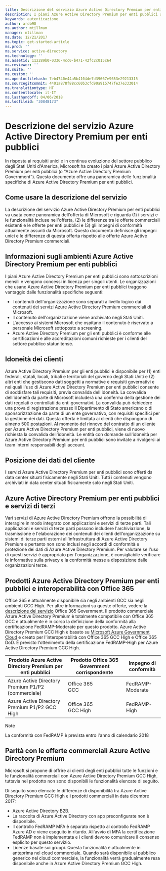 ```yaml
---
title: Descrizione del servizio Azure Active Directory Premium per enti pubblici
description: I piani Azure Active Directory Premium per enti pubblici sono sottoscrizioni mensili e vengono concessi in licenza per singoli utenti.
keywords: autenticazione
author: arob98
ms.author: mtillman
manager: mtillman
ms.date: 12/21/2017
ms.topic: get-started-article
ms.prod: ''
ms.service: active-directory
ms.technology: ''
ms.assetid: 112289b0-0336-4cc0-b471-42fc2c015c64
ms.reviewer: ''
ms.suite: ''
ms.custom: ''
ms.openlocfilehash: 7eb4740e44a5b4104de7d39667e9653e29213315
ms.sourcegitcommit: 4401a878f88cc60b3cfd90a915747fe37e333014
ms.translationtype: HT
ms.contentlocale: it-IT
ms.lasthandoff: 04/06/2018
ms.locfileid: "30848173"
---
```

# <a name="azure-active-directory-premium-government-service-description"></a>Descrizione del servizio Azure Active Directory Premium per enti pubblici

In risposta ai requisiti unici e in continua evoluzione del settore pubblico degli Stati Uniti d'America, Microsoft ha creato i piani Azure Active Directory Premium per enti pubblici (o "Azure Active Directory Premium Government"). Questo documento offre una panoramica delle funzionalità specifiche di Azure Active Directory Premium per enti pubblici. 

## <a name="how-to-use-this-service-description"></a>Come usare la descrizione del servizio

La descrizione del servizio Azure Active Directory Premium per enti pubblici va usata come panoramica dell'offerta di Microsoft e riguarda (1) i servizi e le funzionalità incluse nell'offerta, (2) le differenze tra le offerte commerciali esistenti e le offerte per enti pubblici e (3) gli impegni di conformità attualmente assunti da Microsoft. Questo documento definisce gli impegni unici e le differenze di questa offerta rispetto alle offerte Azure Active Directory Premium commerciali.

## <a name="about-azure-active-directory-premium-government-environments"></a>Informazioni sugli ambienti Azure Active Directory Premium per enti pubblici

I piani Azure Active Directory Premium per enti pubblici sono sottoscrizioni mensili e vengono concessi in licenza per singoli utenti. Le organizzazioni che usano Azure Active Directory Premium per enti pubblici traggono vantaggio dalle funzionalità specifiche seguenti:

* I contenuti dell'organizzazione sono separati a livello logico dai contenuti dei servizi Azure Active Directory Premium commerciali di Microsoft.
* Il contenuto dell'organizzazione viene archiviato negli Stati Uniti.
* L'accesso ai sistemi Microsoft che ospitano il contenuto è riservato a personale Microsoft sottoposto a screening.
* Azure Active Directory Premium per gli enti pubblici è conforme alle certificazioni e alle accreditazioni comuni richieste per i clienti del settore pubblico statunitense.

## <a name="customer-eligibility"></a>Idoneità dei clienti 

Azure Active Directory Premium per gli enti pubblici è disponibile per (1) enti federali, statali, locali, tribali e territoriali del governo degli Stati Uniti e (2) altri enti che gestiscono dati soggetti a normative e requisiti governativi e nei quali l'uso di Azure Active Directory Premium per enti pubblici consente di soddisfare tali requisiti, previa convalida dell'idoneità. La convalida dell'idoneità da parte di Microsoft includerà una conferma della gestione dei dati regolati o controllati da enti governativi. La convalida può richiedere una prova di registrazione presso il Dipartimento di Stato americano o di sponsorizzazione da parte di un ente governativo, con requisiti specifici per la gestione dei dati. Questa offerta è limitata ai clienti che dispongono di almeno 500 postazioni. Al momento del rinnovo del contratto di un cliente per Azure Active Directory Premium per enti pubblici, viene di nuovo richiesta la convalida dell'idoneità. Le entità con domande sull'idoneità per Azure Active Directory Premium per enti pubblici sono invitate a rivolgersi ai team interni responsabili degli account.

## <a name="location-of-customer-data"></a>Posizione dei dati del cliente

I servizi Azure Active Directory Premium per enti pubblici sono offerti da data center situati fisicamente negli Stati Uniti. Tutti i contenuti vengono archiviati in data center situati fisicamente solo negli Stati Uniti.

## <a name="azure-active-directory-premium-government-and-third-party-services"></a>Azure Active Directory Premium per enti pubblici e servizi di terzi

Vari servizi di Azure Active Directory Premium offrono la possibilità di interagire in modo integrato con applicazioni e servizi di terze parti. Tali applicazioni e servizi di terze parti possono includere l'archiviazione, la trasmissione e l'elaborazione dei contenuti dei clienti dell'organizzazione su sistemi di terze parti esterni all'infrastruttura di Azure Active Directory Premium e pertanto non sono inclusi negli accordi di conformità e protezione dei dati di Azure Active Directory Premium. Per valutare se l'uso di questi servizi è appropriato per l'organizzazione, è consigliabile verificare le informative sulla privacy e la conformità messe a disposizione dalle organizzazioni terze.

## <a name="azure-active-directory-premium-government-offers-and-office-365-interoperability"></a>Prodotti Azure Active Directory Premium per enti pubblici e interoperabilità con Office 365

Office 365 è attualmente disponibile sia negli ambienti GCC sia negli ambienti GCC High. Per altre informazioni su queste offerte, vedere la [descrizione del servizio](https://technet.microsoft.com/library/mt774581.aspx) Office 365 Government. Il prodotto commerciale Azure Active Directory Premium è totalmente compatibile con Office 365 GCC e attualmente è in corso la definizione della conformità alla certificazione FedRAMP-Moderate per questo prodotto. Azure Active Directory Premium GCC High è basato su [Microsoft Azure Government Cloud](https://docs.microsoft.com/azure/azure-government/documentation-government-welcome) e creato per l'interoperabilità con Office 365 GCC High e Office 365 DoD. È previsto l'ottenimento della certificazione FedRAMP-High per Azure Active Directory Premium GCC High.

|Prodotto Azure Active Directory Premium per enti pubblici|Prodotto Office 365 Government corrispondente|Impegno di conformità|
|-----------|-----------|-----------|
|Azure Active Directory Premium P1/P2 (commerciale)|Office 365 <br/> GCC|FedRAMP-Moderate|
|Azure Active Directory Premium P1/P2 GCC High|Office 365 <br/> GCC High|FedRAMP-High|

> [!NOTE]
> La conformità con FedRAMP è prevista entro l'anno di calendario 2018

## <a name="parity-with-azure-active-directory-premium-commercial-offerings"></a>Parità con le offerte commerciali Azure Active Directory Premium

Microsoft si propone di offrire ai clienti degli enti pubblici tutte le funzioni e le funzionalità commerciali con Azure Active Directory Premium GCC High, tuttavia nel prodotto non sono disponibili le funzionalità elencate di seguito. 

Di seguito sono elencate le differenze di disponibilità tra Azure Active Directory Premium GCC High e i prodotti commerciali in data dicembre 2017: 
* Azure Active Directory B2B.
* La raccolta di Azure Active Directory con app preconfigurate non è disponibile.
* Il controllo FedRAMP MFA è separato rispetto al controllo FedRAMP Azure AD e viene eseguito in ritardo. All'avvio di MFA la certificazione FedRAMP non è implementata e i clienti devono comunicare il consenso esplicito per questo servizio.
* Licenze basate sui gruppi. Questa funzionalità è attualmente in anteprima nel cloud commerciale. Quando sarà disponibile al pubblico generico nel cloud commerciale, la funzionalità verrà gradualmente resa disponibile anche in Azure Active Directory Premium GCC High.

